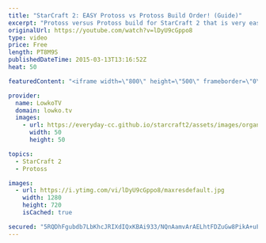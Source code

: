 ```yaml
---
title: "StarCraft 2: EASY Protoss vs Protoss Build Order! (Guide)"
excerpt: "Protoss versus Protoss build for StarCraft 2 that is very easy to execute. If you are new to playing Protoss or if you want a more cheesy build, I would recommend giving this 3 Gateway all-in build order a try.   9 Pylon 10 Gateway 12 Assimilator  @Gateway: Cybernetics Core Pylon – Small cut in Probe"
originalUrl: https://youtube.com/watch?v=lDyU9cGppo8
type: video
price: Free
length: PT8M9S
publishedDateTime: 2015-03-13T13:16:52Z
heat: 50

featuredContent: "<iframe width=\"800\" height=\"500\" frameborder=\"0\" src=\"https://www.youtube.com/embed/lDyU9cGppo8\" allow=\"accelerometer; autoplay; encrypted-media; gyroscope; picture-in-picture\" allowfullscreen></iframe>"

provider:
  name: LowkoTV
  domain: lowko.tv
  images:
    - url: https://everyday-cc.github.io/starcraft2/assets/images/organizations/lowko.tv-50x50.jpg
      width: 50
      height: 50

topics:
  - StarCraft 2
  - Protoss

images:
  - url: https://i.ytimg.com/vi/lDyU9cGppo8/maxresdefault.jpg
    width: 1280
    height: 720
    isCached: true

secured: "5RQDhFgubdb7LbKhcJRIXdIQxKBAi933/NQnAamvArAELhtFDZuGw8PikA+uFHZYI0TkLbG1xyjwM0BHySuLWu+iGljhcHQdWG7sGEoNfrWVR36QBHVlIqUP0+Of0iUsbCZv+oDsjV318XKTObrYy+oCpeFsYRXQllVQ17k1/Dz1iXJpsc+93Mhqcg0/6dqY6i/UbGu51fiQhP4P6as5r7f3PexHB3X6wJlUeOVnW/KJFrPBtuR3rTIWoENw9sfXQMeEpnR4qRKRUoQ5tCVyLnNnYeSj+QuNon1FmwX86pZbcvhcf5CsQ6C/YJFJwky4StMFvpdSZ/Bc+FJ2EJkLdRAzFDf4nTJn2U5W7EfMUQIIF+WExy5lSCHaZkBjrBueWKH8zpJN8TF1g5jCQdQAbsydGGU+TUFmABGdExzY6gc=;kwoUlbNYZXKzyYH83J3W+Q=="
---
```


